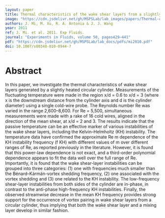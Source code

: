 ```yaml
---
layout: paper
title: Thermal characteristics of the wake shear layers from a slightly heated circular cylinder
image: "https://cdn.jsdelivr.net/gh/MSPSLab/lab_images/papers/Thermal-characteristics.png"
authors: J. Mi, M. Xu, R. A. Antonia & J. J. Wang 
year: 2011
ref: J. Mi. et al. 2011. Exp Fluids.
journal: "Experiments in Fluids, volume 50, pages429–441"
pdf: "https://cdn.jsdelivr.net/gh/MSPSLab/lab_docs/pdfs/mi2010.pdf"
doi: 10.1007/s00348-010-0944-7
---
```


# Abstract

In this paper, we investigate the thermal characteristics of wake shear layers generated by a slightly heated circular cylinder. Measurements of the fluctuating temperature were made in the region x/d = 0.6 to x/d = 3 (where x is the downstream distance from the cylinder axis and d is the cylinder diameter) using a single cold-wire probe. The Reynolds number Re was varied in the range 2,600–8,600. For Re = 5,500, simultaneous measurements were made with a rake of 16 cold wires, aligned in the direction of the mean shear, at x/d = 2 and 3. The results indicate that the passive temperature can be an effective marker of various instabilities of the wake shear layers, including the Kelvin–Helmholtz (KH) instability. The temperature data have confirmed the approximate Re m dependence of the KH instability frequency (f KH) with different values of m over different ranges of Re, as reported previously in the literature. However, it is found that this power-law dependence is not exact, and a third-order polynomial dependence appears to fit the data well over the full range of Re. Importantly, it is found that the wake shear-layer instabilities can be grouped into three categories: (1) one with frequencies much smaller than the Bénard–Kármán-vortex shedding frequency, (2) one associated with the vortex shedding and (3) one related to the KH instability. The low-frequency shear-layer instabilities from both sides of the cylinder are in-phase, in contrast to the anti-phase high-frequency KH instabilities. Finally, the observed streamwise decrease in the mean KH frequency provides strong support for the occurrence of vortex pairing in wake shear layers from a circular cylinder, thus implying that both the wake shear layer and a mixing layer develop in similar fashion.

